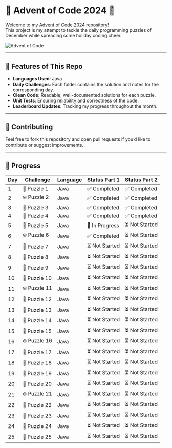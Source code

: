 # 🎄 Advent of Code 2024 🎄

Welcome to my [Advent of Code 2024](https://adventofcode.com/2024) repository!  
This project is my attempt to tackle the daily programming puzzles of December while spreading some holiday coding
cheer.

![Advent of Code](https://img.shields.io/badge/Advent%20of%20Code-2024-blue?style=for-the-badge&logo=code&logoColor=white)

---

## 🎁 Features of This Repo

- **Languages Used**: Java
- **Daily Challenges**: Each folder contains the solution and notes for the corresponding day.
- **Clean Code**: Readable, well-documented solutions for each puzzle.
- **Unit Tests**: Ensuring reliability and correctness of the code.
- **Leaderboard Updates**: Tracking my progress throughout the month.

---

## 🤝 Contributing

Feel free to fork this repository and open pull requests if you’d like to contribute or suggest improvements.

---

## 🧩 Progress

| Day | Challenge   | Language | Status Part 1 | Status Part 2  |  
|-----|-------------|----------|---------------|----------------|  
| 1   | 🎅 Puzzle 1 | Java     | ✅ Completed   | ✅ Completed    |  
| 2   | ❄️ Puzzle 2 | Java     | ✅ Completed | ✅ Completed    |  
| 3   | 🌟 Puzzle 3 | Java     | ✅ Completed |  ✅ Completed|  
| 4   | 🎁 Puzzle 4 | Java     | ✅ Completed | ✅ Completed |  
| 5   | 🎄 Puzzle 5 | Java     | 🔁 In Progress | ⏳ Not Started  |  
| 6   | ❄️ Puzzle 6 | Java     | ✅ Completed | ⏳ Not Started  |  
| 7   | 🌟 Puzzle 7 | Java     | ⏳ Not Started | ⏳ Not Started  |  
| 8   | 🎁 Puzzle 8 | Java     | ⏳ Not Started | ⏳ Not Started  |  
| 9   | 🎅 Puzzle 9 | Java     | ⏳ Not Started | ⏳ Not Started  |  
| 10  | 🎄 Puzzle 10| Java     | ⏳ Not Started | ⏳ Not Started  |  
| 11  | ❄️ Puzzle 11| Java     | ⏳ Not Started | ⏳ Not Started  |  
| 12  | 🌟 Puzzle 12| Java     | ⏳ Not Started | ⏳ Not Started  |  
| 13  | 🎁 Puzzle 13| Java     | ⏳ Not Started | ⏳ Not Started  |  
| 14  | 🎅 Puzzle 14| Java     | ⏳ Not Started | ⏳ Not Started  |  
| 15  | 🎄 Puzzle 15| Java     | ⏳ Not Started | ⏳ Not Started  |  
| 16  | ❄️ Puzzle 16| Java     | ⏳ Not Started | ⏳ Not Started  |  
| 17  | 🌟 Puzzle 17| Java     | ⏳ Not Started | ⏳ Not Started  |  
| 18  | 🎁 Puzzle 18| Java     | ⏳ Not Started | ⏳ Not Started  |  
| 19  | 🎅 Puzzle 19| Java     | ⏳ Not Started | ⏳ Not Started  |  
| 20  | 🎄 Puzzle 20| Java     | ⏳ Not Started | ⏳ Not Started  |  
| 21  | ❄️ Puzzle 21| Java     | ⏳ Not Started | ⏳ Not Started  |  
| 22  | 🌟 Puzzle 22| Java     | ⏳ Not Started | ⏳ Not Started  |  
| 23  | 🎁 Puzzle 23| Java     | ⏳ Not Started | ⏳ Not Started  |  
| 24  | 🎅 Puzzle 24| Java     | ⏳ Not Started | ⏳ Not Started  |  
| 25  | 🎄 Puzzle 25| Java     | ⏳ Not Started | ⏳ Not Started  |  


